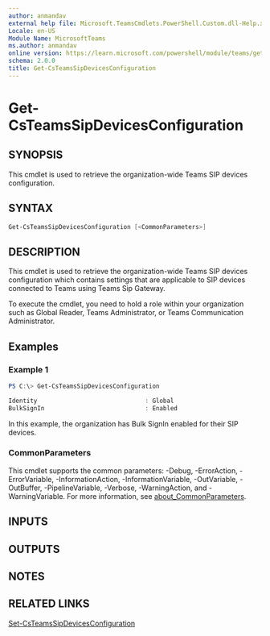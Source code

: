 ```yaml
---
author: anmandav
external help file: Microsoft.TeamsCmdlets.PowerShell.Custom.dll-Help.xml
Locale: en-US
Module Name: MicrosoftTeams
ms.author: anmandav
online version: https://learn.microsoft.com/powershell/module/teams/get-csteamssipdevicesconfiguration
schema: 2.0.0
title: Get-CsTeamsSipDevicesConfiguration
---
```


# Get-CsTeamsSipDevicesConfiguration

## SYNOPSIS

This cmdlet is used to retrieve the organization-wide Teams SIP devices configuration.

## SYNTAX

```powershell
Get-CsTeamsSipDevicesConfiguration [<CommonParameters>]
```

## DESCRIPTION

This cmdlet is used to retrieve the organization-wide Teams SIP devices configuration which contains settings that are applicable to SIP devices connected to Teams using Teams Sip Gateway.

To execute the cmdlet, you need to hold a role within your organization such as Global Reader, Teams Administrator, or Teams Communication Administrator.

## Examples

### Example 1

```powershell
PS C:\> Get-CsTeamsSipDevicesConfiguration

Identity                              : Global
BulkSignIn                            : Enabled
```

In this example, the organization has Bulk SignIn enabled for their SIP devices.

### CommonParameters
This cmdlet supports the common parameters: -Debug, -ErrorAction, -ErrorVariable, -InformationAction, -InformationVariable, -OutVariable, -OutBuffer, -PipelineVariable, -Verbose, -WarningAction, and -WarningVariable. For more information, see [about_CommonParameters](https://go.microsoft.com/fwlink/?LinkID=113216).

## INPUTS

## OUTPUTS

## NOTES

## RELATED LINKS

[Set-CsTeamsSipDevicesConfiguration](https://learn.microsoft.com/powershell/module/teams/set-csteamssipdevicesconfiguration)

